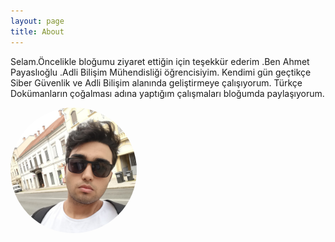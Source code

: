 ```yaml
---
layout: page
title: About
---
```


 <p>Selam.Öncelikle bloğumu ziyaret ettiğin için teşekkür ederim .Ben Ahmet Payaslıoğlu .Adli Bilişim Mühendisliği öğrencisiyim. Kendimi gün geçtikçe Siber Güvenlik ve Adli Bilişim alanında geliştirmeye çalışıyorum. Türkçe Dokümanların çoğalması adına yaptığım çalışmaları bloğumda paylaşıyorum. </p>

<html>
<head>
<meta name="viewport" content="width=device-width, initial-scale=1">
<style>
img {
  /* display: block; */
  margin-left: auto;
  margin-right: auto;
  border-radius: 50%;
}
</style>
</head>
<body>

<p><img src="/saas.jpeg"  alt="Ahmet Payaslıoğlu" style="width:40%"></p>

</body>
</html>
